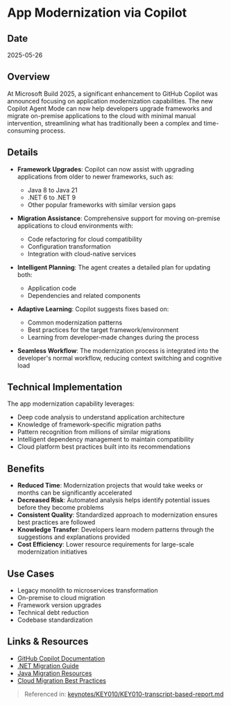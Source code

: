 # App Modernization via Copilot

## Date
2025-05-26

## Overview
At Microsoft Build 2025, a significant enhancement to GitHub Copilot was announced focusing on application modernization capabilities. The new Copilot Agent Mode can now help developers upgrade frameworks and migrate on-premise applications to the cloud with minimal manual intervention, streamlining what has traditionally been a complex and time-consuming process.

## Details
- **Framework Upgrades**: Copilot can now assist with upgrading applications from older to newer frameworks, such as:
  - Java 8 to Java 21
  - .NET 6 to .NET 9
  - Other popular frameworks with similar version gaps
  
- **Migration Assistance**: Comprehensive support for moving on-premise applications to cloud environments with:
  - Code refactoring for cloud compatibility
  - Configuration transformation
  - Integration with cloud-native services

- **Intelligent Planning**: The agent creates a detailed plan for updating both:
  - Application code
  - Dependencies and related components
  
- **Adaptive Learning**: Copilot suggests fixes based on:
  - Common modernization patterns
  - Best practices for the target framework/environment
  - Learning from developer-made changes during the process

- **Seamless Workflow**: The modernization process is integrated into the developer's normal workflow, reducing context switching and cognitive load

## Technical Implementation
The app modernization capability leverages:
- Deep code analysis to understand application architecture
- Knowledge of framework-specific migration paths
- Pattern recognition from millions of similar migrations
- Intelligent dependency management to maintain compatibility
- Cloud platform best practices built into its recommendations

## Benefits
- **Reduced Time**: Modernization projects that would take weeks or months can be significantly accelerated
- **Decreased Risk**: Automated analysis helps identify potential issues before they become problems
- **Consistent Quality**: Standardized approach to modernization ensures best practices are followed
- **Knowledge Transfer**: Developers learn modern patterns through the suggestions and explanations provided
- **Cost Efficiency**: Lower resource requirements for large-scale modernization initiatives

## Use Cases
- Legacy monolith to microservices transformation
- On-premise to cloud migration
- Framework version upgrades
- Technical debt reduction
- Codebase standardization

## Links & Resources
- [GitHub Copilot Documentation](https://github.com/features/copilot)
- [.NET Migration Guide](https://learn.microsoft.com/en-us/dotnet/core/migration/)
- [Java Migration Resources](https://learn.microsoft.com/en-us/azure/developer/java/migration/)
- [Cloud Migration Best Practices](https://azure.microsoft.com/en-us/solutions/cloud-migration/)

> Referenced in: [keynotes/KEY010/KEY010-transcript-based-report.md](../KEY010-transcript-based-report.md)